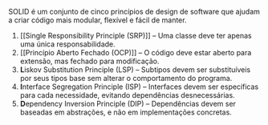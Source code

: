 SOLID é um conjunto de cinco princípios de design de software que ajudam a criar código mais modular, flexível e fácil de manter.

1. [[Single Responsibility Principle (SRP)]] – Uma classe deve ter apenas uma única responsabilidade.
2. [[Princípio Aberto Fechado (OCP)]] – O código deve estar aberto para extensão, mas fechado para modificação.
3. **L**iskov Substitution Principle (LSP) – Subtipos devem ser substituíveis por seus tipos base sem alterar o comportamento do programa.
4. **I**nterface Segregation Principle (ISP) – Interfaces devem ser específicas para cada necessidade, evitando dependências desnecessárias.
5. **D**ependency Inversion Principle (DIP) – Dependências devem ser baseadas em abstrações, e não em implementações concretas.